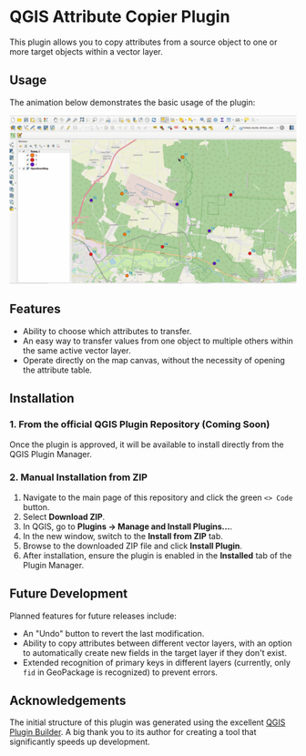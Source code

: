 # QGIS Attribute Copier Plugin

This plugin allows you to copy attributes from a source object to one or more target objects within a vector layer.

## Usage

The animation below demonstrates the basic usage of the plugin:

![Plugin Usage Demonstration](https://raw.githubusercontent.com/NB34911/Attribute-Copier-plugin-for-QGIS/main/images/Usage_of_Plugin.gif)

## Features

*   Ability to choose which attributes to transfer.
*   An easy way to transfer values from one object to multiple others within the same active vector layer.
*   Operate directly on the map canvas, without the necessity of opening the attribute table.

## Installation

### 1. From the official QGIS Plugin Repository (Coming Soon)

Once the plugin is approved, it will be available to install directly from the QGIS Plugin Manager.

### 2. Manual Installation from ZIP

1.  Navigate to the main page of this repository and click the green `<> Code` button.
2.  Select **Download ZIP**.
3.  In QGIS, go to **Plugins -> Manage and Install Plugins...**.
4.  In the new window, switch to the **Install from ZIP** tab.
5.  Browse to the downloaded ZIP file and click **Install Plugin**.
6.  After installation, ensure the plugin is enabled in the **Installed** tab of the Plugin Manager.

## Future Development

Planned features for future releases include:

*   An "Undo" button to revert the last modification.
*   Ability to copy attributes between different vector layers, with an option to automatically create new fields in the target layer if they don't exist.
*   Extended recognition of primary keys in different layers (currently, only `fid` in GeoPackage is recognized) to prevent errors.

## Acknowledgements

The initial structure of this plugin was generated using the excellent [QGIS Plugin Builder](https://g-sherman.github.io/Qgis-Plugin-Builder/). A big thank you to its author for creating a tool that significantly speeds up development.
